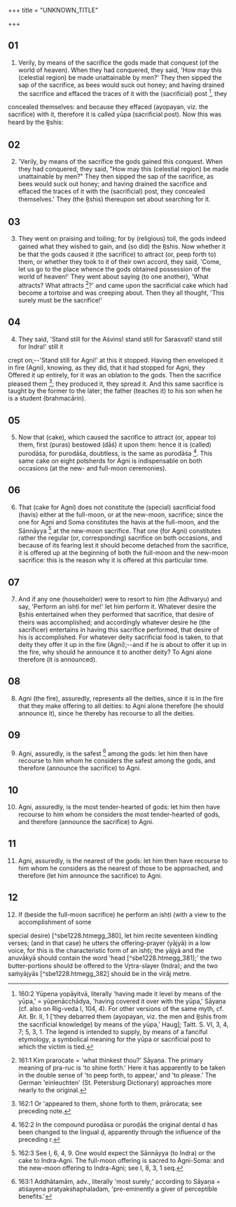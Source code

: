 +++
title = "UNKNOWN_TITLE"

+++


## 01
1. Verily, by means of the sacrifice the gods made that conquest (of the world of heaven). When they had conquered, they said, 'How may this (celestial region) be made unattainable by men?' They then sipped the sap of the sacrifice, as bees would suck out honey; and having drained the sacrifice and effaced the traces of it with the (sacrificial) post [^egg_374], they

[^egg_374]: 160:2 Yūpena yopāyitvā, literally 'having made it level by means of the yūpa,' = yūpenāccḥādya, 'having covered it over with the yūpa,' Sāyaṇa (cf. also on Rig-veda I, 104, 4). For other versions of the same myth, cf. Ait. Br. II, 1 ['they debarred them (ayopayan, viz. the men and R̥shis from the sacrificial knowledge) by means of the yūpa,' Haug]; Taitt. S. VI, 3, 4, 7; 5, 3, 1.  The legend is intended to supply, by means of a fanciful etymology, a symbolical meaning for the yūpa or sacrificial post to which the victim is tied.

concealed themselves: and because they effaced (ayopayan, viz. the sacrifice) with it, therefore it is called yūpa (sacrificial post). Now this was heard by the R̥shis:

## 02
2. 'Verily, by means of the sacrifice the gods gained this conquest. When they had conquered, they said, "How may this (celestial region) be made unattainable by men?" They then sipped the sap of the sacrifice, as bees would suck out honey; and having drained the sacrifice and effaced the traces of it with the (sacrificial) post, they concealed themselves.' They (the R̥shis) thereupon set about searching for it.

## 03
3. They went on praising and toiling; for by (religious) toil, the gods indeed gained what they wished to gain, and (so did) the R̥shis. Now whether it be that the gods caused it (the sacrifice) to attract (or, peep forth to) them, or whether they took to it of their own accord, they said, 'Come, let us go to the place whence the gods obtained possession of the world of heaven!' They went about saying (to one another), 'What attracts? What attracts [^egg_375]?' and came upon the sacrificial cake which had become a tortoise and was creeping about. Then they all thought, 'This surely must be the sacrifice!'

[^egg_375]: 161:1 Kim prarocate = 'what thinkest thou?' Sāyaṇa. The primary meaning of pra-ruc is 'to shine forth.' Here it has apparently to be taken in the double sense of 'to peep forth, to appear,' and 'to please.' The German 'einleuchten' (St. Petersburg Dictionary) approaches more nearly to the original.

## 04
4. They said, 'Stand still for the Aśvins! stand still for Sarasvatī! stand still for Indra!' still it

crept on;--'Stand still for Agni!' at this it stopped. Having then enveloped it in fire (Agni), knowing, as they did, that it had stopped for Agni, they Offered it up entirely, for it was an oblation to the gods. Then the sacrifice pleased them [^egg_376]; they produced it, they spread it. And this same sacrifice is taught by the former to the later; the father (teaches it) to his son when he is a student (brahmacārin).

[^egg_376]: 162:1 Or 'appeared to them, shone forth to them, prārocata; see preceding note.

## 05
5. Now that (cake), which caused the sacrifice to attract (or, appear to) them, first (puras) bestowed (dāś) it upon them: hence it is (called) purodāśa, for purodāśa, doubtless, is the same as purodāśa [^egg_377]. This same cake on eight potsherds for Agni is indispensable on both occasions (at the new- and full-moon ceremonies).

[^egg_377]: 162:2 In the compound puroḍāsa or puroḍāś the original dental d has been changed to the lingual ḍ, apparently through the influence of the preceding r.

## 06
6. That (cake for Agni) does not constitute the (special) sacrificial food (havis) either at the full-moon, or at the new-moon, sacrifice; since the one for Agni and Soma constitutes the havis at the full-moon, and the Sānnāyya [^egg_378] at the new-moon sacrifice. That one (for Agni) constitutes rather the regular (or, corresponding) sacrifice on both occasions, and because of its fearing lest it should become detached from the sacrifice, it is offered up at the beginning of both the full-moon and the new-moon sacrifice: this is the reason why it is offered at this particular time.

[^egg_378]: 162:3 See I, 6, 4, 9. One would expect the Sānnāyya (to Indra) or the cake to Indra-Agni. The full-moon offering is sacred to Agni-Soma: and the new-moon offering to Indra-Agni; see I, 8, 3, 1 seq.

## 07
7. And if any one (householder) were to resort to him (the Adhvaryu) and say, 'Perform an ishṭi for me!' let him perform it. Whatever desire the R̥shis entertained when they performed that sacrifice, that desire of theirs was accomplished; and accordingly whatever desire he (the sacrificer) entertains in having this sacrifice performed, that desire of his is accomplished. For whatever deity sacrificial food is taken, to that deity they offer it up in the fire (Agni);--and if he is about to offer it up in the fire, why should he announce it to another deity? To Agni alone therefore (it is announced).

## 08
8. Agni (the fire), assuredly, represents all the deities, since it is in the fire that they make offering to all deities: to Agni alone therefore (he should announce it), since he thereby has recourse to all the deities.

## 09
9. Agni, assuredly, is the safest [^egg_379] among the gods: let him then have recourse to him whom he considers the safest among the gods, and therefore (announce the sacrifice) to Agni.

[^egg_379]: 163:1 Addhātamām, adv., literally 'most surely;' according to Sāyaṇa = atiśayena pratyakshaphaladam, 'pre-eminently a giver of perceptible benefits.'

## 10
10. Agni, assuredly, is the most tender-hearted of gods: let him then have recourse to him whom he considers the most tender-hearted of gods, and therefore (announce the sacrifice) to Agni.

## 11
11. Agni, assuredly, is the nearest of the gods: let him then have recourse to him whom he considers as the nearest of those to be approached, and therefore (let him announce the sacrifice) to Agni.

## 12
12. If (beside the full-moon sacrifice) he perform an ishṭi (with a view to the accomplishment of some

special desire) [^sbe1228.htmegg_380], let him recite seventeen kindling verses; (and in that case) he utters the offering-prayer (yājyā) in a low voice, for this is the characteristic form of an ishṭi; the yājyā and the anuvākyā should contain the word 'head [^sbe1228.htmegg_381];' the two butter-portions should be offered to the Vr̥tra-slayer (Indra); and the two saṁyājyās [^sbe1228.htmegg_382] should be in the virāj metre.

